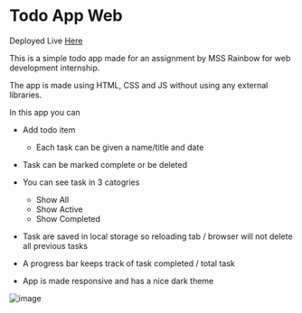 # Todo App Web

Deployed Live [Here](https://pushpendersaini0.github.io/todo-app-web/)

This is a simple todo app made for an assignment by MSS Rainbow for web development internship.

The app is made using HTML, CSS and JS without using any external libraries.

In this app you can

-   Add todo item

    -   Each task can be given a name/title and date

-   Task can be marked complete or be deleted

-   You can see task in 3 catogries

    -   Show All
    -   Show Active
    -   Show Completed

-   Task are saved in local storage so reloading tab / browser will not delete all previous tasks
-   A progress bar keeps track of task completed / total task
- App is made responsive and has a nice dark theme

![image](https://user-images.githubusercontent.com/54404738/168343019-0bc139fc-463e-469c-b660-d588852bdfe0.png)
